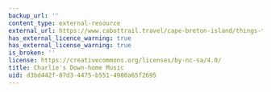 ```yaml
---
backup_url: ''
content_type: external-resource
external_url: https://www.cabottrail.travel/cape-breton-island/things-to-do/?vl=1&adid=131
has_external_licence_warning: true
has_external_license_warning: true
is_broken: ''
license: https://creativecommons.org/licenses/by-nc-sa/4.0/
title: Charlie's Down-home Music
uid: d3bd442f-07d3-4475-b551-4980a65f2695
---
```

